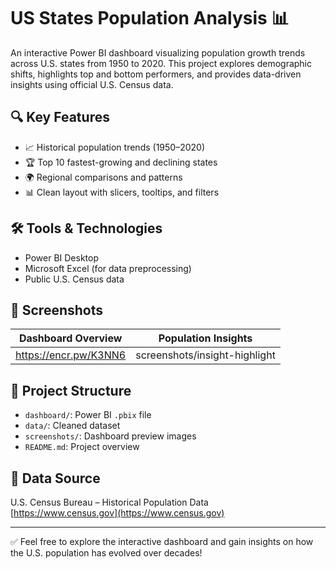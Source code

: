 # US States Population Analysis 📊

An interactive Power BI dashboard visualizing population growth trends across U.S. states from 1950 to 2020. This project explores demographic shifts, highlights top and bottom performers, and provides data-driven insights using official U.S. Census data.

## 🔍 Key Features

- 📈 Historical population trends (1950–2020)
- 🏆 Top 10 fastest-growing and declining states
- 🌍 Regional comparisons and patterns
- 📊 Clean layout with slicers, tooltips, and filters

## 🛠 Tools & Technologies

- Power BI Desktop
- Microsoft Excel (for data preprocessing)
- Public U.S. Census data

## 📸 Screenshots

| Dashboard Overview | Population Insights |
|--------------------|---------------------|
| https://encr.pw/K3NN6 | screenshots/insight-highlight |
## 📂 Project Structure

- `dashboard/`: Power BI `.pbix` file
- `data/`: Cleaned dataset
- `screenshots/`: Dashboard preview images
- `README.md`: Project overview

## 📁 Data Source

U.S. Census Bureau – Historical Population Data  
[https://www.census.gov](https://www.census.gov)

---

✅ Feel free to explore the interactive dashboard and gain insights on how the U.S. population has evolved over decades!

